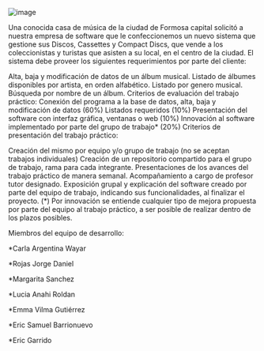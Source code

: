 
![image](https://user-images.githubusercontent.com/106460135/198916937-cdefdf0f-a3b8-44b2-95c1-7f4892281928.png)


Una conocida casa de música de la ciudad de Formosa capital solicitó a nuestra empresa de software que le confeccionemos un nuevo sistema que gestione sus Discos, Cassettes y Compact Discs, que vende a los coleccionistas y turistas que asisten a su local, en el centro de la ciudad. El sistema debe proveer los siguientes requerimientos por parte del cliente:

Alta, baja y modificación de datos de un álbum musical.
Listado de álbumes disponibles por artista, en orden alfabético.
Listado por genero musical.
Búsqueda por nombre de un álbum. Criterios de evaluación del trabajo práctico:
Conexión del programa a la base de datos, alta, baja y modificación de datos (60%)
Listados requeridos (10%)
Presentación del software con interfaz gráfica, ventanas o web (10%)
Innovación al software implementado por parte del grupo de trabajo* (20%)
Criterios de presentación del trabajo práctico:

Creación del mismo por equipo y/o grupo de trabajo (no se aceptan trabajos individuales)
Creación de un repositorio compartido para el grupo de trabajo, rama para cada integrante.
Presentaciones de los avances del trabajo práctico de manera semanal. Acompañamiento a cargo de profesor tutor designado.
Exposición grupal y explicación del software creado por parte del equipo de trabajo, indicando sus funcionalidades, al finalizar el proyecto.
(*) Por innovación se entiende cualquier tipo de mejora propuesta por parte del equipo al trabajo práctico, a ser posible de realizar dentro de los plazos posibles.

Miembros del equipo de desarrollo: 

*Carla Argentina Wayar

*Rojas Jorge Daniel

*Margarita Sanchez

*Lucia Anahi Roldan

*Emma Vilma Gutiérrez

*Eric Samuel Barrionuevo

*Eric Garrido
